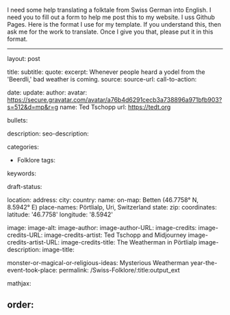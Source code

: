 I need some help translating a folktale from Swiss German into English.  I need you to fill out a form to help me post this to my website.  I uss Github Pages.  Here is the format I use for my template.  If you understand this, then ask me for the work to translate.  Once I give you that, please put it in this format.

---
layout: post

title: 
subtitle:
quote:
excerpt: Whenever people heard a yodel from the 'Beerdli,' bad weather is coming.
source:
source-url:
call-to-action:

date: 
update:
author:
    avatar: https://secure.gravatar.com/avatar/a76b4d6291cecb3a738896a971bfb903?s=512&d=mp&r=g
    name: Ted Tschopp
    url: https://tedt.org

bullets:

description: 
seo-description:

categories:
- Folklore
tags:

keywords: 

draft-status:

location:
    address:
    city:
    country:
    name:
    on-map: Betten (46.7758° N, 8.5942° E)
    place-names: Pörtlialp, Uri, Switzerland
    state:
    zip:
coordinates:
    latitude: '46.7758'
    longitude: '8.5942'

image: 
image-alt: 
image-author:
image-author-URL:
image-credits:
image-credits-URL:
image-credits-artist: Ted Tschopp and Midjourney
image-credits-artist-URL:
image-credits-title: The Weatherman in Pörtlialp
image-description:
image-title:

monster-or-magical-or-religious-ideas: Mysterious Weatherman
year-the-event-took-place:
permalink: /Swiss-Folklore/:title:output_ext

mathjax:

order:
---
